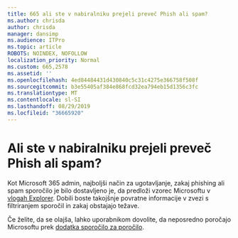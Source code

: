 ```yaml
---
title: 665 ali ste v nabiralniku prejeli preveč Phish ali spam?
ms.author: chrisda
author: chrisda
manager: dansimp
ms.audience: ITPro
ms.topic: article
ROBOTS: NOINDEX, NOFOLLOW
localization_priority: Normal
ms.custom: 665,2578
ms.assetid: ''
ms.openlocfilehash: 4ed84484431d430840c5c31c4275e366758f508f
ms.sourcegitcommit: b3e55405af384e868fcd32ea794eb15d1356c3fc
ms.translationtype: MT
ms.contentlocale: sl-SI
ms.lasthandoff: 08/29/2019
ms.locfileid: "36665920"
---
```

# <a name="are-you-receiving-too-much-phish-or-spam-in-your-mailbox"></a>Ali ste v nabiralniku prejeli preveč Phish ali spam?

Kot Microsoft 365 admin, najboljši način za ugotavljanje, zakaj phishing ali spam sporočilo je bilo dostavljeno je, da predloži vzorec Microsoftu v [vlogah Explorer](https://protection.office.com/reportsubmission). Dobili boste takojšnje povratne informacije v zvezi s filtriranjem sporočil in zakaj obstajajo težave.

Če želite, da se olajša, lahko uporabnikom dovolite, da neposredno poročajo Microsoftu prek [dodatka sporočilo za poročilo](https://appsource.microsoft.com/product/office/WA104381180?src=office&tab=Overview).

